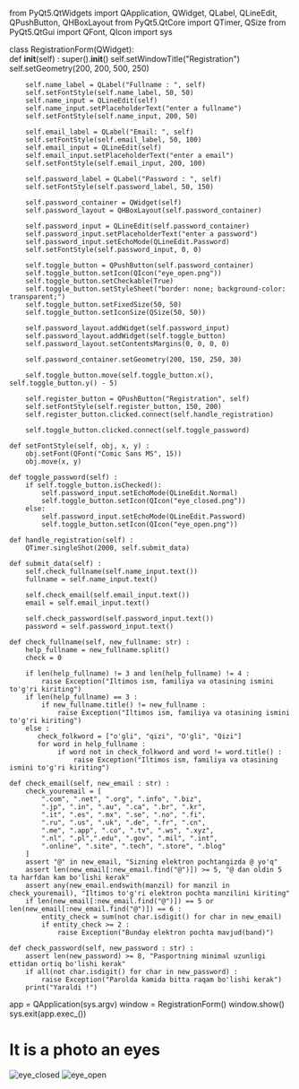 from PyQt5.QtWidgets import QApplication, QWidget, QLabel, QLineEdit, QPushButton, QHBoxLayout
from PyQt5.QtCore import QTimer, QSize
from PyQt5.QtGui import QFont, QIcon
import sys

class RegistrationForm(QWidget):  
    def __init__(self) :
        super().__init__()
        self.setWindowTitle("Registration")
        self.setGeometry(200, 200, 500, 250)

        self.name_label = QLabel("Fullname : ", self)
        self.setFontStyle(self.name_label, 50, 50)
        self.name_input = QLineEdit(self)
        self.name_input.setPlaceholderText("enter a fullname")
        self.setFontStyle(self.name_input, 200, 50)

        self.email_label = QLabel("Email: ", self)
        self.setFontStyle(self.email_label, 50, 100)
        self.email_input = QLineEdit(self)
        self.email_input.setPlaceholderText("enter a email")
        self.setFontStyle(self.email_input, 200, 100)

        self.password_label = QLabel("Password : ", self)
        self.setFontStyle(self.password_label, 50, 150)

        self.password_container = QWidget(self)
        self.password_layout = QHBoxLayout(self.password_container)

        self.password_input = QLineEdit(self.password_container)
        self.password_input.setPlaceholderText("enter a password")
        self.password_input.setEchoMode(QLineEdit.Password)
        self.setFontStyle(self.password_input, 0, 0)

        self.toggle_button = QPushButton(self.password_container)
        self.toggle_button.setIcon(QIcon("eye_open.png"))
        self.toggle_button.setCheckable(True)
        self.toggle_button.setStyleSheet("border: none; background-color: transparent;")
        self.toggle_button.setFixedSize(50, 50)
        self.toggle_button.setIconSize(QSize(50, 50))

        self.password_layout.addWidget(self.password_input)
        self.password_layout.addWidget(self.toggle_button)
        self.password_layout.setContentsMargins(0, 0, 0, 0)

        self.password_container.setGeometry(200, 150, 250, 30)

        self.toggle_button.move(self.toggle_button.x(), self.toggle_button.y() - 5)

        self.register_button = QPushButton("Registration", self)
        self.setFontStyle(self.register_button, 150, 200)
        self.register_button.clicked.connect(self.handle_registration)

        self.toggle_button.clicked.connect(self.toggle_password)

    def setFontStyle(self, obj, x, y) :
        obj.setFont(QFont("Comic Sans MS", 15))
        obj.move(x, y)

    def toggle_password(self) :
        if self.toggle_button.isChecked():
            self.password_input.setEchoMode(QLineEdit.Normal)
            self.toggle_button.setIcon(QIcon("eye_closed.png"))
        else:
            self.password_input.setEchoMode(QLineEdit.Password)
            self.toggle_button.setIcon(QIcon("eye_open.png"))

    def handle_registration(self) :
        QTimer.singleShot(2000, self.submit_data)

    def submit_data(self) :
        self.check_fullname(self.name_input.text())
        fullname = self.name_input.text()
        
        self.check_email(self.email_input.text())
        email = self.email_input.text()
        
        self.check_password(self.password_input.text())
        password = self.password_input.text()
    
    def check_fullname(self, new_fullname: str) :
        help_fullname = new_fullname.split()
        check = 0
    
        if len(help_fullname) != 3 and len(help_fullname) != 4 :
            raise Exception("Iltimos ism, familiya va otasining ismini to'g'ri kiriting")
        if len(help_fullname) == 3 :
            if new_fullname.title() != new_fullname :
                raise Exception("Iltimos ism, familiya va otasining ismini to'g'ri kiriting")
        else :
           check_folkword = ["o'gli", "qizi", "O'gli", "Qizi"]
           for word in help_fullname :
                if word not in check_folkword and word != word.title() :
                    raise Exception("Iltimos ism, familiya va otasining ismini to'g'ri kiriting")
                
    def check_email(self, new_email : str) :
        check_youremail = [
            ".com", ".net", ".org", ".info", ".biz",
            ".jp", ".in", ".au", ".ca", ".br", ".kr", 
            ".it", ".es", ".mx", ".se", ".no", ".fi", 
            ".ru", ".us", ".uk", ".de", ".fr", ".cn",
            ".me", ".app", ".co", ".tv", ".ws", ".xyz",
            ".nl", ".pl",".edu", ".gov", ".mil", ".int", 
            ".online", ".site", ".tech", ".store", ".blog"
        ]
        assert "@" in new_email, "Sizning elektron pochtangizda @ yo'q"
        assert len(new_email[:new_email.find("@")]) >= 5, "@ dan oldin 5 ta harfdan kam bo'lishi kerak"
        assert any(new_email.endswith(manzil) for manzil in check_youremail), "Iltimos to'g'ri elektron pochta manzilini kiriting"
        if len(new_email[:new_email.find("@")]) == 5 or len(new_email[:new_email.find("@")]) == 6 :
            entity_check = sum(not char.isdigit() for char in new_email)
            if entity_check >= 2 :
                raise Exception("Bunday elektron pochta mavjud(band)")

    def check_password(self, new_password : str) :
        assert len(new_password) >= 8, "Pasportning minimal uzunligi ettidan ortiq bo'lishi kerak"
        if all(not char.isdigit() for char in new_password) :
            raise Exception("Parolda kamida bitta raqam bo'lishi kerak")
        print("Yaraldi !")


app = QApplication(sys.argv)
window = RegistrationForm()
window.show()
sys.exit(app.exec_())

# It is a photo an eyes
![eye_closed](https://github.com/user-attachments/assets/ed409d0a-fdd1-4b3d-89e6-d0c5b71b6b90)
![eye_open](https://github.com/user-attachments/assets/b94f5295-ff1e-4a24-8ef8-5f470ca77ebb)
